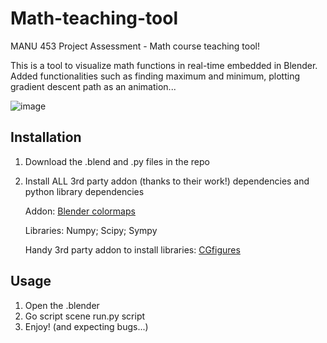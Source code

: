 # Math-teaching-tool
MANU 453 Project Assessment - Math course teaching tool!

This is a tool to visualize math functions in real-time embedded in Blender. Added functionalities such as finding maximum and minimum, plotting gradient descent path as an animation...

![image](https://github.com/babyturtleeee/Math-teaching-tool/assets/92495580/3f2e2534-848c-4cae-a458-cd4b86ec2ae4)

## Installation
1. Download the .blend and .py files in the repo
2. Install ALL 3rd party addon (thanks to their work!) dependencies and python library dependencies

   Addon: [Blender colormaps](https://github.com/TheJeran/Blender-Colormaps)

   Libraries: Numpy; Scipy; Sympy

   Handy 3rd party addon to install libraries: [CGfigures](https://cgfigures.gumroad.com/l/pymodinstall)


## Usage
1. Open the .blender
2. Go script scene run.py script
3. Enjoy! (and expecting bugs...)

